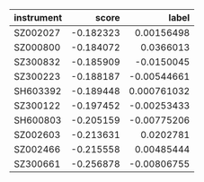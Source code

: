 | instrument   |     score |        label |
|:-------------|----------:|-------------:|
| SZ002027     | -0.182323 |  0.00156498  |
| SZ000800     | -0.184072 |  0.0366013   |
| SZ300832     | -0.185909 | -0.0150045   |
| SZ300223     | -0.188187 | -0.00544661  |
| SH603392     | -0.189448 |  0.000761032 |
| SZ300122     | -0.197452 | -0.00253433  |
| SH600803     | -0.205159 | -0.00775206  |
| SZ002603     | -0.213631 |  0.0202781   |
| SZ002466     | -0.215558 |  0.00485444  |
| SZ300661     | -0.256878 | -0.00806755  |